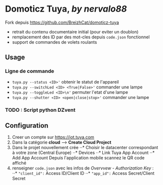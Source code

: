 # Domoticz Tuya, *by nervalo88*

Fork depuis https://github.com/BreizhCat/domoticz-tuya

- retrait du contenu documentaire initial (pour eviter un doublon)
- remplacement des ID par des mot-cles depuis `code.json` fonctionnel
- support de commandes de volets roulants 

## Usage

### Ligne de commande

- `tuya.py --status <ID>'` obtenir le statut de l'appareil
- `tuya.py --switchLed <ID> <True|False>'` commander une lampe
- `tuya.py --toggleLed <ID>\n'` permuter l'etat d'une lampe
- `tuya.py --shutter <ID> <open|close|stop>'` commander une lampe

### TODO : Script python DZvent

## Configuration
1. Creer un compte sur https://iot.tuya.com
2. Dans la catégorie __cloud__ -->  **Create Cloud Project** 
3. Dans le projet nouvellement crée
⋅⋅* Choisir le datacenter correspondant à votre zone (Central Europe)
⋅⋅* Devices
⋅⋅* Link Tuya App Account
⋅⋅* Add App Account
Depuis l'application mobile scannez le QR code affiché
4. renseigner `code.json` avec les infos de *Overvvew - Authorization Key* :
⋅⋅* `"client_id":` Access ID/Client ID
⋅⋅* `"app_id":` Access Secret/Client Secret
